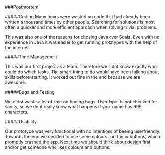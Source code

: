 ###Postmortem

#####Coding
Many hours were wasted on code that had already been written a thousand times by other people.
Searching for solutions is most often a quicker and more efficient approach when solving trivial problems.

This was also one of the reasons for chosing Java over Scala.
Even with no experience in Java it was easier to get running prototypes with the help of the internet.

#####Time Management

This was our first project as a team. Therefore we didnt know exactly who could do which tasks.
The smart thing to do would have been talking about skills before starting.
It worked out fine in the end because we are awesome.

#####Bugs and Testing

We didnt waste a lot of time on finding bugs. User Input is not checked for sanity,
so we dont really know what happens if your name has 999 characters.


#####Usability

Our prototype was very functional with no intentions of beeing userfriendly.
Towards the end we decided to use some colours and fancy buttons,
which promptly crashed the app.
Next time we should think about design first and/or get someone who likes colours and buttons.